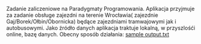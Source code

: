 Zadanie zaliczeniowe na Paradygmaty Programowania.
Aplikacja przyjmuje za zadanie obsługe zajezdni na terenie Wrocławia( zajezdnie Gaj/Borek/Ołbin/Obornicka) będące zajezdniami tramwajowymi jak i autobusowymi.
Jako źródło danych aplikacja traktuje lokalną, w przyszlośći online, bazę danych.
Obecny sposób działania:
[sample output.txt](https://github.com/DesertFoxFenek/DepotApp/files/13721404/sample.output.txt)
